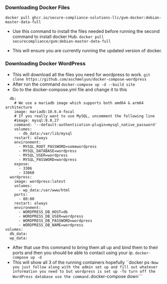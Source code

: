 ### Downloading Docker Files
```docker pull ghcr.io/secure-compliance-solutions-llc/gvm-docker:debian-master-data-full```
- Use this command to install the files needed before running the second command to install docker Hub.
```docker pull securecompliance/gvm:debian-master-data-full```
* This will ensure you are currently running the updated version of docker.
### Downloading Docker WordPress
- This will download all the files you need for wordpress to work.
```git clone https://github.com/aschmelyun/docker-compose-wordpress```
- After run the command
```docker-compose up -d --build site```
- Go to the docker-compose.yml file and change it to this 
```services:
  db:
    # We use a mariadb image which supports both amd64 & arm64 architecture
    image: mariadb:10.6.4-focal
    # If you really want to use MySQL, uncomment the following line
    #image: mysql:8.0.27
    command: '--default-authentication-plugin=mysql_native_password'
    volumes:
      - db_data:/var/lib/mysql
    restart: always
    environment:
      - MYSQL_ROOT_PASSWORD=somewordpress
      - MYSQL_DATABASE=wordpress
      - MYSQL_USER=wordpress
      - MYSQL_PASSWORD=wordpress
    expose:
      - 3306
      - 33060
  wordpress:
    image: wordpress:latest
    volumes:
      - wp_data:/var/www/html
    ports:
      - 80:80
    restart: always
    environment:
      - WORDPRESS_DB_HOST=db
      - WORDPRESS_DB_USER=wordpress
      - WORDPRESS_DB_PASSWORD=wordpress
      - WORDPRESS_DB_NAME=wordpress
volumes:
  db_data:
  wp_data:
```
- After that use this command to bring them all up and bind them to their ports and then you should be able to contact using your ip.
```docker-compose up -d```
- This will show all 3 of the running containers hopefully
``docker ps```
-Now you just follow along with the admin set up and fill out whatever information you need to but wordpress is set up
-To turn off the WordPress database use the command.
```docker-compose down```
